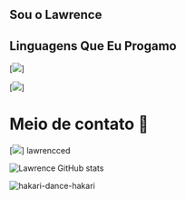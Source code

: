 ## Sou o Lawrence

## Linguagens Que Eu Progamo
[![](https://img.shields.io/badge/Lua-2C2D72?style=for-the-badge&logo=lua&logoColor=white)]

[![](https://img.shields.io/badge/Python-14354C?style=for-the-badge&logo=python&logoColor=white)]

# Meio de contato 📱

[![](https://img.shields.io/badge/Discord-7289DA?style=for-the-badge&logo=discord&logoColor=white)]
lawrencced

![Lawrence GitHub stats](https://github-readme-stats.vercel.app/api?username=LawrenceLud&show_icons=true&theme=transparent)

![hakari-dance-hakari](https://github.com/LawrenceLud/LawrenceLud/assets/118234117/786a0027-4304-4dcb-b27b-70faa3ce497e)

